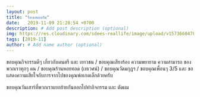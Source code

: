 ```yaml
---
layout: post
title: "ร้องเพลงกัน"
date:   2019-11-09 21:28:54 +0700
description: # Add post description (optional)
img: https://res.cloudinary.com/sdees-reallife/image/upload/v1573660478/IMG_9689.jpg # Add image post (optional)
tags: [2019-11]
author: # Add name author (optional)
---
```

ขอบคุณกิจกรรมดีๆ เกี่ยวกับดนตรี และ เยาวชน / ขอบคุณเสียงร้อง ความพยายาม ความสามารถ ของพวกเราทุกๆ คน / ขอบคุณร้านหอยทอด (เทเวศน์) / ขอบคุณวัดมกุฏฯ / ขอบคุณเพื่อนๆ 3/5 และ ขอแสดงความเสียใจกับการจากไปของคุณพ่อเกดเล็กด้วยครับ

<i class="fa fa-child" style="color:plum"></i>

ขอบคุณวันเสาร์ที่พวกเราแยกย้ายกันออกไปทำกิจกรรม และ ตัดผม
